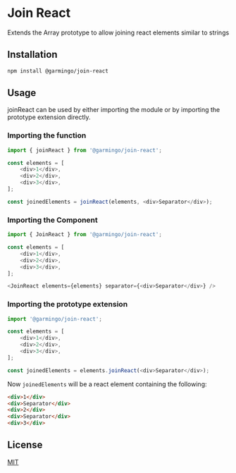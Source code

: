 # Join React
Extends the Array prototype to allow joining react elements similar to strings

## Installation
```bash
npm install @garmingo/join-react
```

## Usage
joinReact can be used by either importing the module or by importing the prototype extension directly.

### Importing the function
```typescript
import { joinReact } from '@garmingo/join-react';

const elements = [
    <div>1</div>,
    <div>2</div>,
    <div>3</div>,
];

const joinedElements = joinReact(elements, <div>Separator</div>);
```

### Importing the Component
```typescript
import { JoinReact } from '@garmingo/join-react';

const elements = [
    <div>1</div>,
    <div>2</div>,
    <div>3</div>,
];

<JoinReact elements={elements} separator={<div>Separator</div>} />
```

### Importing the prototype extension
```typescript
import '@garmingo/join-react';

const elements = [
    <div>1</div>,
    <div>2</div>,
    <div>3</div>,
];

const joinedElements = elements.joinReact(<div>Separator</div>);
```

Now `joinedElements` will be a react element containing the following:
```html
<div>1</div>
<div>Separator</div>
<div>2</div>
<div>Separator</div>
<div>3</div>
```

## License
[MIT](https://choosealicense.com/licenses/mit/)
